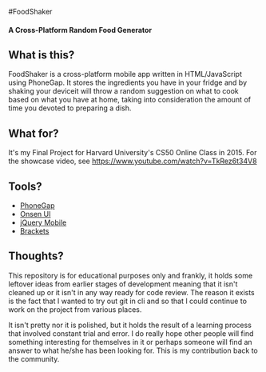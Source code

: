 #FoodShaker
#### A Cross-Platform Random Food Generator


## What is this?
FoodShaker is a cross-platform mobile app written in HTML/JavaScript using PhoneGap. It stores the ingredients you have in your fridge and by shaking your deviceit will throw a random suggestion on what to cook based on what you have at home, taking into consideration the amount of time you devoted to preparing a dish.

## What for?
It's my Final Project for Harvard University's CS50 Online Class in 2015. For the showcase video, see https://www.youtube.com/watch?v=TkRez6t34V8

## Tools?
* [PhoneGap](http://phonegap.com)
* [Onsen UI](https://onsen.io)
* [jQuery Mobile](https://jquerymobile.com)
* [Brackets](http://brackets.io)
 
## Thoughts?
This repository is for educational purposes only and frankly, it holds some leftover ideas from earlier stages of development meaning that it isn't cleaned up or it isn't in any way ready for code review. The reason it exists is the fact that I wanted to try out git in cli and so that I could continue to work on the project from various places.

It isn't pretty nor it is polished, but it holds the result of a learning process that involved constant trial and error. I do really hope other people will find something interesting for themselves in it or perhaps someone will find an answer to what he/she has been looking for. This is my contribution back to the community.
